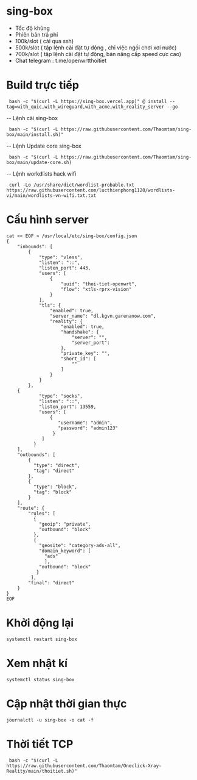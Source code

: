 # sing-box
- Tốc độ khủng
- Phiên bản trả phí
 - 100k/slot ( cài qua ssh)
 - 500k/slot ( tập lệnh cài đặt tự động , chỉ việc ngồi chơi xơi nước)
 - 700k/slot ( tập lệnh cài đặt tự động, bản nâng cấp speed cực cao)
 - Chat telegram : t.me/openwrtthoitiet
# Build trực tiếp

```
 bash -c "$(curl -L https://sing-box.vercel.app)" @ install --tag=with_quic,with_wireguard,with_acme,with_reality_server --go
```
-- Lệnh cài sing-box
```
 bash -c "$(curl -L https://raw.githubusercontent.com/Thaomtam/sing-box/main/install.sh)"
```
-- Lệnh Update core sing-box
```
 bash -c "$(curl -L https://raw.githubusercontent.com/Thaomtam/sing-box/main/update-core.sh)
```
-- Lệnh workdlists hack wifi
```
 curl -Lo /usr/share/dict/wordlist-probable.txt https://raw.githubusercontent.com/lucthienphong1120/wordlists-vi/main/wordlists-vn-wifi.txt.txt
```

# Cấu hình server
```
cat << EOF > /usr/local/etc/sing-box/config.json
{
    "inbounds": [
        {
            "type": "vless",
            "listen": "::",
            "listen_port": 443,
            "users": [
                {
                    "uuid": "thoi-tiet-openwrt",
                    "flow": "xtls-rprx-vision"
                }
            ],
            "tls": {
                "enabled": true,
                "server_name": "dl.kgvn.garenanow.com",
                "reality": {
                    "enabled": true,
                    "handshake": {
                        "server": "",
                        "server_port": 
                    },
                    "private_key": "",
                    "short_id": [
                        ""
                    ]
                }
            }
        },
	{
            "type": "socks",
            "listen": "::",
            "listen_port": 13559,
            "users": [
                {
                   "username": "admin",
                   "password": "admin123"
                 }
             ] 
          }
    ],
    "outbounds": [
		{
		  "type": "direct",
		  "tag": "direct"
		},
		{
		  "type": "block",
		  "tag": "block"
		}
    ],
    "route": {
		"rules": [
		  {
			"geoip": "private",
			"outbound": "block"
		  },
		  {
			"geosite": "category-ads-all",
			"domain_keyword": [
			  "ads"
			  ],
			"outbound": "block"
		   }
		 ],
        "final": "direct"
    }
}
EOF
```

# Khởi động lại

```
systemctl restart sing-box
```
# Xem nhật kí

```
systemctl status sing-box
```
# Cập nhật thời gian thực

```
journalctl -u sing-box -o cat -f
```


# Thời tiết TCP

```
 bash -c "$(curl -L https://raw.githubusercontent.com/Thaomtam/Oneclick-Xray-Reality/main/thoitiet.sh)"
```
